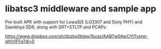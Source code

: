 # libatsc3 middleware and sample app
Pre-built APK with support for LowaSIS (LG3307 and Sony PHY) and Saankhya SDR, along with SRT+STLTP and PCAPs:

https://www.dropbox.com/sh/dzzbo0bjew7buss/AAB7w0AwCYtTysnp-ghfn1FFa?dl=0


